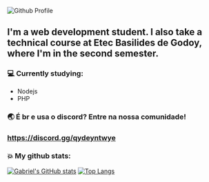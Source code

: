 ![Github Profile](https://i.imgur.com/BsoAUJw.png)

## I'm a web development student. I also take a technical course at Etec Basilides de Godoy, where I'm in the second semester.

### 💻 Currently studying:
* Nodejs
* PHP

### 🌏 É br e usa o discord? Entre na nossa comunidade!
### https://discord.gg/qydeyntwye

### 💥 My github stats:
[![Gabriel's GitHub stats](https://github-readme-stats.vercel.app/api?username=GaahDias&show_icons=true&theme=tokyonight)](https://github.com/GaahDias/github-readme-stats) [![Top Langs](https://github-readme-stats.vercel.app/api/top-langs/?username=GaahDias&layout=compact)](https://github.com/GaahDias/github-readme-stats)

<!--
**GaahDias/GaahDias** is a ✨ _special_ ✨ repository because its `README.md` (this file) appears on your GitHub profile.

Here are some ideas to get you started:

- 🔭 I’m currently working on ...
- 🌱 I’m currently learning ...
- 👯 I’m looking to collaborate on ...
- 🤔 I’m looking for help with ...
- 💬 Ask me about ...
- 📫 How to reach me: ...
- 😄 Pronouns: ...
- ⚡ Fun fact: ...
-->
